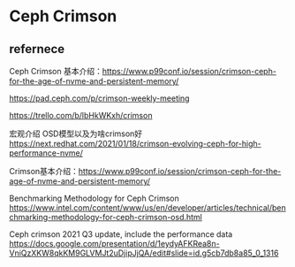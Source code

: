# Ceph Crimson

## refernece
Ceph Crimson 基本介绍：https://www.p99conf.io/session/crimson-ceph-for-the-age-of-nvme-and-persistent-memory/

https://pad.ceph.com/p/crimson-weekly-meeting

https://trello.com/b/lbHkWKxh/crimson

宏观介绍 OSD模型以及为啥crimson好
https://next.redhat.com/2021/01/18/crimson-evolving-ceph-for-high-performance-nvme/

Crimson基本介绍：https://www.p99conf.io/session/crimson-ceph-for-the-age-of-nvme-and-persistent-memory/

Benchmarking Methodology for Ceph Crimson
https://www.intel.com/content/www/us/en/developer/articles/technical/benchmarking-methodology-for-ceph-crimson-osd.html

Ceph crimson 2021 Q3 update, include the performance data
https://docs.google.com/presentation/d/1eydyAFKRea8n-VniQzXKW8qkKM9GLVMJt2uDjipJjQA/edit#slide=id.g5cb7db8a85_0_1316
